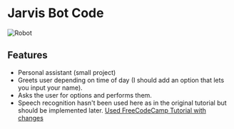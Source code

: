 # Jarvis Bot Code
![Robot](https://cdn.pixabay.com/photo/2021/09/25/05/25/robot-6654025_960_720.png)
## Features
- Personal assistant (small project)
- Greets user depending on time of day (I should add an option that lets you input your name).
- Asks the user for options and performs them.
- Speech recognition hasn't been used here as in the original tutorial but should be implemented later.
[Used FreeCodeCamp Tutorial with changes](https://www.freecodecamp.org/news/python-project-how-to-build-your-own-jarvis-using-python/)

